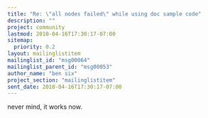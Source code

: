 ```yaml
---
title: "Re: \"all nodes failed\" while using doc sample code"
description: ""
project: community
lastmod: 2010-04-16T17:30:17-07:00
sitemap:
  priority: 0.2
layout: mailinglistitem
mailinglist_id: "msg00064"
mailinglist_parent_id: "msg00053"
author_name: "ben six"
project_section: "mailinglistitem"
sent_date: 2010-04-16T17:30:17-07:00
---
```



never mind, it works now.
